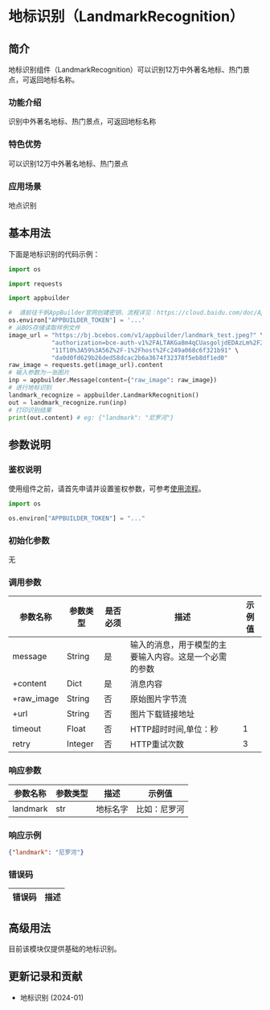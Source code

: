 # 地标识别（LandmarkRecognition）

## 简介
地标识别组件（LandmarkRecognition）可以识别12万中外著名地标、热门景点，可返回地标名称。

### 功能介绍
识别中外著名地标、热门景点，可返回地标名称

### 特色优势
可以识别12万中外著名地标、热门景点

### 应用场景
地点识别


## 基本用法

下面是地标识别的代码示例：
```python
import os

import requests

import appbuilder

#  请前往千帆AppBuilder官网创建密钥，流程详见：https://cloud.baidu.com/doc/AppBuilder/s/Olq6grrt6#1%E3%80%81%E5%88%9B%E5%BB%BA%E5%AF%86%E9%92%A5
os.environ["APPBUILDER_TOKEN"] = '...'
# 从BOS存储读取样例文件
image_url = "https://bj.bcebos.com/v1/appbuilder/landmark_test.jpeg?" \
            "authorization=bce-auth-v1%2FALTAKGa8m4qCUasgoljdEDAzLm%2F2024-01-" \
            "11T10%3A59%3A56Z%2F-1%2Fhost%2Fc249a068c6f321b91" \
            "da0d0fd629b26ded58dcac2b6a3674f32378f5eb8df1ed0"
raw_image = requests.get(image_url).content
# 输入参数为一张图片
inp = appbuilder.Message(content={"raw_image": raw_image})
# 进行地标识别
landmark_recognize = appbuilder.LandmarkRecognition()
out = landmark_recognize.run(inp)
# 打印识别结果
print(out.content) # eg: {"landmark": "尼罗河"}
```


## 参数说明

### 鉴权说明
使用组件之前，请首先申请并设置鉴权参数，可参考[使用流程](https://cloud.baidu.com/doc/AppBuilder/s/Olq6grrt6#1%E3%80%81%E5%88%9B%E5%BB%BA%E5%AF%86%E9%92%A5)。
```python
import os 

os.environ["APPBUILDER_TOKEN"] = "..."
```

### 初始化参数

无

### 调用参数 
| 参数名称       | 参数类型   | 是否必须 | 描述                          |示例值|
|------------|--------|------|-----------------------------|---|
| message    | String | 是    | 输入的消息，用于模型的主要输入内容。这是一个必需的参数 ||
| +content   | Dict   | 是    | 消息内容                        ||
| +raw_image | String | 否    | 原始图片字节流                     ||
| +url       | String   | 否    | 图片下载链接地址                    ||
|timeout| Float   | 否    | HTTP超时时间,单位：秒               |1||
|retry|Integer| 否    | HTTP重试次数                    |3||

### 响应参数
| 参数名称     | 参数类型 | 描述   | 示例值    |
|----------|------|------|--------|
| landmark | str  | 地标名字 | 比如：尼罗河 |
### 响应示例
```json
{"landmark": "尼罗河"}
```

### 错误码
|错误码|描述|
|------|---|

## 高级用法
目前该模块仅提供基础的地标识别。

## 更新记录和贡献
* 地标识别 (2024-01)
